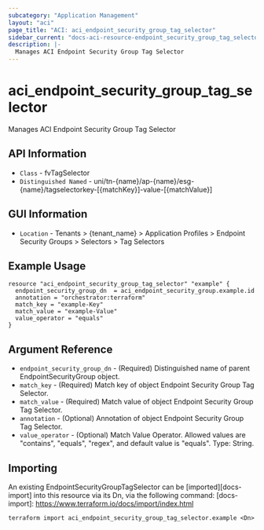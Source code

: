 ```yaml
---
subcategory: "Application Management"
layout: "aci"
page_title: "ACI: aci_endpoint_security_group_tag_selector"
sidebar_current: "docs-aci-resource-endpoint_security_group_tag_selector"
description: |-
  Manages ACI Endpoint Security Group Tag Selector
---
```


# aci_endpoint_security_group_tag_selector #

Manages ACI Endpoint Security Group Tag Selector

## API Information ##

* `Class` - fvTagSelector
* `Distinguished Named` - uni/tn-{name}/ap-{name}/esg-{name}/tagselectorkey-[{matchKey}]-value-[{matchValue}]

## GUI Information ##

* `Location` - Tenants > {tenant_name} > Application Profiles > Endpoint Security Groups > Selectors > Tag Selectors


## Example Usage ##

```hcl
resource "aci_endpoint_security_group_tag_selector" "example" {
  endpoint_security_group_dn  = aci_endpoint_security_group.example.id
  annotation = "orchestrator:terraform"
  match_key = "example-Key"
  match_value = "example-Value"
  value_operator = "equals"
}
```

## Argument Reference ##

* `endpoint_security_group_dn` - (Required) Distinguished name of parent EndpointSecurityGroup object.
* `match_key` - (Required) Match key of object Endpoint Security Group Tag Selector.
* `match_value` - (Required) Match value of object Endpoint Security Group Tag Selector.
* `annotation` - (Optional) Annotation of object Endpoint Security Group Tag Selector.
* `value_operator` - (Optional) Match Value Operator. Allowed values are "contains", "equals", "regex", and default value is "equals". Type: String.


## Importing ##

An existing EndpointSecurityGroupTagSelector can be [imported][docs-import] into this resource via its Dn, via the following command:
[docs-import]: https://www.terraform.io/docs/import/index.html


```
terraform import aci_endpoint_security_group_tag_selector.example <Dn>
```